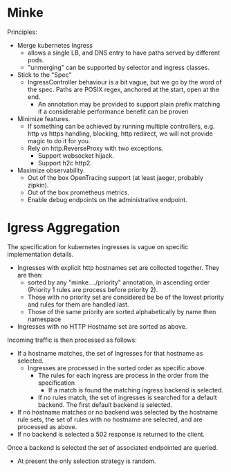 # Minke

Principles:

- Merge kubernetes Ingress
  - allows a single LB, and DNS entry to have paths served by
    different pods.
  - "unmerging" can be supported by selector and ingress classes.
- Stick to the "Spec"
  - IngressController behaviour is a bit vague, but we go by the word of the
    spec. Paths are POSIX regex, anchored at the start, open at the end.
    - An annotation may be provided to support plain prefix matching if
      a considerable performance benefit can be proven
- Minimize features.
  - If something can be achieved by running multiple controllers,
    e.g. http vs https handling, blocking, http redirect, we will not provide
    magic to do it for you.
  - Rely on http.ReverseProxy with two exceptions.
    - Support websocket hijack.
    - Support h2c http2.
- Maximize observability.
  - Out of the box OpenTracing support (at least jaeger, probably zipkin).
  - Out of the box prometheus metrics.
  - Enable debug endpoints on the administrative endpoint.

# Igress Aggregation

The specification for kubernetes ingresses is vague on specific
implementation details.

- Ingresses with explicit http hostnames set are collected together. They are then:
  * sorted by any "minke..../priority" annotation, in ascending order
    (Priority 1 rules are process before priority 2).
  * Those with no priority set are considered be be of the lowest priority and rules
    for them are handled last.
  * Those of the same priority are sorted alphabetically by name then namespace
- Ingresses with no HTTP Hostname set are sorted as above.

Incoming traffic is then processed as follows:

- If a hostname matches, the set of Ingresses for that hostname as selected.
  - Ingresses are processed in the sorted order as specific above.
    - The rules for each ingress are process in the order from the specification
      - If a match is found the matching ingress backend is selected.
    - If no rules match, the set of ingresses is searched for a default
      backend. The first default backend is selected.
- If no hostname matches or no backend was selected by the hostname rule sets, the
  set of rules with no hostname are selected, and are processed as above.
- If no backend is selected a 502 response is returned to the client.

Once a backend is selected the set of associated endpointed are queried.

- At present the only selection strategy is random.

